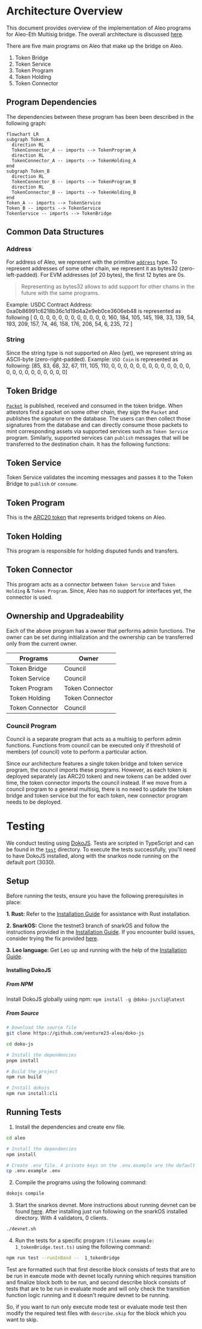 # Architecture Overview

This document provides overview of the implementation of Aleo programs for Aleo-Eth Multisig bridge. The overall architecture is discussed [here](../docs/architecture_overview.md).

There are five main programs on Aleo that make up the bridge on Aleo.

1. Token Bridge
2. Token Service
3. Token Program
4. Token Holding
5. Token Connector

## Program Dependencies

The dependencies between these program has been been described in the following graph:

```mermaid
flowchart LR
subgraph Token_A
  direction RL
  TokenConnector_A -- imports --> TokenProgram_A
  direction RL
  TokenConnector_A -- imports --> TokenHolding_A
end
subgraph Token_B
  direction RL
  TokenConnector_B -- imports --> TokenProgram_B
  direction RL
  TokenConnector_B -- imports --> TokenHolding_B
end
Token_A -- imports --> TokenService
Token_B -- imports --> TokenService
TokenService -- imports --> TokenBridge

```

## Common Data Structures

### Address

For address of Aleo, we represent with the primitive [`address`](https://developer.aleo.org/leo/language#addresses) type.
To represent addresses of some other chain, we represent it as bytes32 (zero-left-padded).
For EVM addresses (of 20 bytes), the first 12 bytes are 0s.

> Representing as bytes32 allows to add support for other chains in the future with the same programs.

Example:
USDC Contract Address: 0xa0b86991c6218b36c1d19d4a2e9eb0ce3606eb48 is represented as following
[ 0, 0, 0, 0, 0, 0, 0, 0, 0, 0, 0, 0, 160, 184, 105, 145, 198, 33, 139, 54, 193, 209, 157, 74, 46, 158, 176, 206, 54, 6, 235, 72 ]

### String

Since the string type is not supported on Aleo (yet), we represent string as ASCII-byte (zero-right-padded).
Example: `USD Coin` is represented as following:
[85, 83, 68, 32, 67, 111, 105, 110, 0, 0, 0, 0, 0, 0, 0, 0, 0, 0, 0, 0, 0, 0, 0, 0, 0, 0, 0, 0, 0, 0, 0]

## Token Bridge

[`Packet`](../docs/architecture_overview.md#packet) is published, received and consumed in the token bridge. When attestors find a packet on some other chain, they sign the `Packet` and publishes the signature on the database. The users can then collect those signatures from the database and can directly consume those packets to mint corresponding assets via supported services such as `Token Service` program.
Similarly, supported services can `publish` messages that will be transferred to the destination chain. It has the following functions:

## Token Service

Token Service validates the incoming messages and passes it to the Token Bridge to `publish` or `consume`.

## Token Program

This is the [ARC20 token](https://github.com/AleoHQ/ARCs/discussions/42) that represents bridged tokens on Aleo.

## Token Holding

This program is responsible for holding disputed funds and transfers.

## Token Connector

This program acts as a connector between `Token Service` and `Token Holding` & `Token Program`. Since, Aleo has no support for interfaces yet, the connector is used.

## Ownership and Upgradeability

Each of the above program has a owner that performs admin functions. The owner can be set during initialization and the ownership can be transferred only from the current owner.

| Programs        | Owner           |
| --------------- | --------------- |
| Token Bridge    | Council         |
| Token Service   | Council         |
| Token Program   | Token Connector |
| Token Holding   | Token Connector |
| Token Connector | Council         |

### Council Program

Council is a separate program that acts as a multisig to perform admin functions. Functions from council can be executed only if threshold of members (of council) vote to perform a particular action.

Since our architecture features a single token bridge and token service program, the council imports these programs. However, as each token is deployed separately (as ARC20 token) and new tokens can be added over time, the token connector imports the council instead. If we move from a council program to a general multisig, there is no need to update the token bridge and token service but the for each token, new connector program needs to be deployed.

# Testing

We conduct testing using [DokoJS](<](https://github.com/venture23-aleo/doko-js/)>). Tests are scripted in TypeScript and can be found in the [`test`](./test) directory. To execute the tests successfully, you'll need to have DokoJS installed, along with the snarkos node running on the default port (3030).

## Setup

Before running the tests, ensure you have the following prerequisites in place:

**1. Rust:** Refer to the [Installation Guide](https://www.rust-lang.org/tools/install) for assistance with Rust installation.

**2. SnarkOS:** Clone the testnet3 branch of snarkOS and follow the instructions provided in the [Installation Guide](https://github.com/AleoHQ/snarkos?tab=readme-ov-file#22-installation). If you encounter build issues, consider trying the fix provided [here](https://github.com/eqlabs/snarkOS/tree/fix/compile).

**3. Leo language:** Get Leo up and running with the help of the [Installation Guide](https://github.com/aleoHQ/leo).

#### Installing DokoJS

##### From NPM

Install DokoJS globally using npm:
`npm install -g @doko-js/cli@latest`

##### From Source

```bash
# Download the source file
git clone https://github.com/venture23-aleo/doko-js

cd doko-js

# Install the dependencies
pnpm install

# Build the project
npm run build

# Install dokojs
npm run install:cli
```

## Running Tests

1. Install the dependencies and create env file.

```bash
cd aleo

# Install the dependencies
npm install

# Create .env file. 4 private keys on the .env.example are the default private keys on the local devnet with aleo credits.
cp .env.example .env
```

2. Compile the programs using the following command:

```bash
dokojs compile
```

3. Start the snarkos devnet. More instructions about running devnet can be found [here](https://github.com/aleoHQ/snarkos?tab=readme-ov-file#63-local-devnet). After installing just run following on the snarkOS installed directory. With 4 validators, 0 clients.

```bash
./devnet.sh
```

4. Run the tests for a specific program `(filename example: 1_tokenBridge.test.ts)` using the following command:

```bash
npm run test --runInBand --  1_tokenBridge
```

Test are formatted such that first describe block consists of tests that are to be run in execute mode with devnet locally running which requires transition and finalize block both to be run, and second describe block consists of tests that are to be run in evaluate mode and will only check the transition function logic running and it doesn't require devnet to be running.

So, if you want to run only execute mode test or evaluate mode test then modify the required test files with `describe.skip` for the block which you want to skip.
